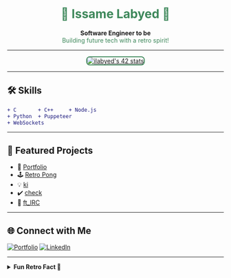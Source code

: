 <!-- Retro style with muted green highlights -->

<h1 align="center" style="color:#3E885B;">👾 Issame Labyed 👾</h1>
<p align="center">
  <b>Software Engineer to be</b><br>
  <span style="color:#3E885B;">Building future tech with a retro spirit!</span>
</p>

---

<div align="center">
  <a href="https://github.com/oakoudad/badge42">
    <img src="https://badge.mediaplus.ma/landscapes/ilabyed" alt="ilabyed's 42 stats" style="border-radius:8px; border:2px solid #3E885B;"/>
  </a>
</div>

---

## 🛠️ Skills

```diff
+ C       + C++     + Node.js
+ Python  + Puppeteer
+ WebSockets
```

---

## 🚀 Featured Projects
- 🎨 [Portfolio](https://github.com/IssameLabyed/Portfolio)
- 🕹️ [Retro Pong](https://github.com/mou4d/retro-pong)
- 💡 [ki](https://github.com/IssameLabyed/ki)
- ✔️ [check](https://github.com/Pipors/check)
- 💬 [ft_IRC](https://github.com/Pipors/ft_IRC)

---

## 🌐 Connect with Me

[![Portfolio](https://img.shields.io/badge/Portfolio-3E885B?style=for-the-badge&logo=githubpages&logoColor=white)](https://issamelabyed.github.io/Portfolio/)
[![LinkedIn](https://img.shields.io/badge/LinkedIn-3E885B?style=for-the-badge&logo=linkedin&logoColor=white)](https://www.linkedin.com/in/issame-labyed-307808221/)

---

<details>
  <summary><b>Fun Retro Fact 👾</b></summary>
  <blockquote>
    I love blending classic coding vibes with modern tech—if it has a pixel, a shell, or a terminal, I’m at home!
  </blockquote>
</details>

<!--
Retro, green, and ready to code!
-->
